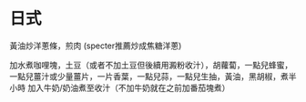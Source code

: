 # 日式
黃油炒洋蔥條，煎肉
(specter推薦炒成焦糖洋蔥)

加水煮咖哩塊，土豆（或者不加土豆但後續用澱粉收汁），胡蘿蔔，一點兒蜂蜜，一點兒薑汁或少量薑片，一片香葉，一點兒蒜，一點兒生抽，黃油，黑胡椒，煮半小時
加入牛奶/奶油煮至收汁（不加牛奶就在之前加番茄塊煮）
